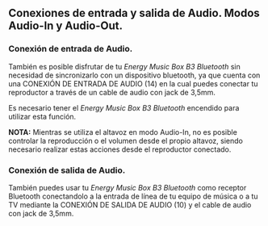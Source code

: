 ## Conexiones de entrada y salida de Audio. Modos Audio-In y Audio-Out.
### Conexión de entrada de Audio. 

También es posible disfrutar de tu *Energy Music Box B3 Bluetooth* sin necesidad de sincronizarlo con un dispositivo bluetooth, ya que cuenta con una CONEXIÓN DE ENTRADA DE AUDIO (14) en la cual puedes conectar tu reproductor a través de un cable de audio con jack de 3,5mm.

Es necesario tener el *Energy Music Box B3 Bluetooth* encendido para utilizar esta función.

**NOTA:** Mientras se utiliza el altavoz en modo  Audio-In, no es posible controlar la reproducción o el volumen desde el propio altavoz, siendo necesario realizar estas acciones desde el reproductor conectado.

### Conexión de salida de Audio.

También puedes usar tu *Energy Music Box B3 Bluetooth* como receptor Bluetooth conectandolo a la entrada de línea de tu equipo de música o a tu TV mediante la CONEXIÓN DE SALIDA DE AUDIO (10) y el cable de audio con jack de 3,5mm.

